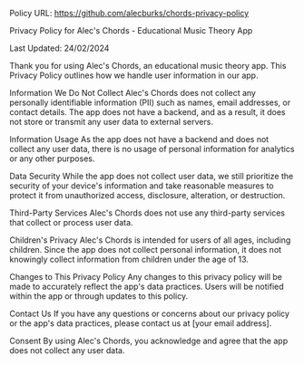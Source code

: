 Policy URL: https://github.com/alecburks/chords-privacy-policy

Privacy Policy for Alec's Chords - Educational Music Theory App

Last Updated: 24/02/2024

Thank you for using Alec's Chords, an educational music theory app. This Privacy Policy outlines how we handle user information in our app.

Information We Do Not Collect
Alec's Chords does not collect any personally identifiable information (PII) such as names, email addresses, or contact details. The app does not have a backend, and as a result, it does not store or transmit any user data to external servers.

Information Usage
As the app does not have a backend and does not collect any user data, there is no usage of personal information for analytics or any other purposes.

Data Security
While the app does not collect user data, we still prioritize the security of your device's information and take reasonable measures to protect it from unauthorized access, disclosure, alteration, or destruction.

Third-Party Services
Alec's Chords does not use any third-party services that collect or process user data.

Children's Privacy
Alec's Chords is intended for users of all ages, including children. Since the app does not collect personal information, it does not knowingly collect information from children under the age of 13.

Changes to This Privacy Policy
Any changes to this privacy policy will be made to accurately reflect the app's data practices. Users will be notified within the app or through updates to this policy.

Contact Us
If you have any questions or concerns about our privacy policy or the app's data practices, please contact us at [your email address].

Consent
By using Alec's Chords, you acknowledge and agree that the app does not collect any user data.

